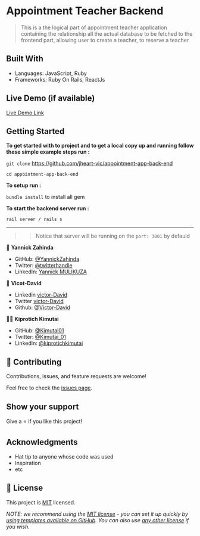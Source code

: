 # Appointment Teacher Backend

> This is a the logical part of appointment teacher application containing the relationship all the actual database to be fetched to the frontend part, allowing user to create a teacher, to reserve a teacher


## Built With

- Languages: JavaScript, Ruby
- Frameworks: Ruby On Rails, ReactJs

## Live Demo (if available)

[Live Demo Link](https://livedemo.com)


## Getting Started

**To get started with to project and to get a local copy up and running follow these simple example steps run :**

```git clone``` https://github.com/jheart-vic/appointment-app-back-end 


```cd appointment-app-back-end```

**To setup run :**

```bundle install``` to install all gem

**To start the backend server run :**

```rail server / rails s```
***

>>Notice that server will be running on the ``port: 3001`` by defauld



👤 **Yannick Zahinda**

- GitHub: [@YannickZahinda](https://github.com/YannickZahinda/)
- Twitter: [@twitterhandle](https://twitter.com/twitterhandle)
- LinkedIn: [Yannick MULIKUZA](https://www.linkedin.com/in/yannickmulikuza/)

👤 **Vicot-David**

- Linkedin [victor-David](linkedin.com/in/victor-chiemerie-302a97230)
- Twitter [victor-David](https://twitter.com/Vickychicto)
- Github: [@Victor-David](https://github.com/jheart-vic)

👤👤 **Kiprotich Kimutai**

- GitHub: [@Kimutai01](https://github.com/Kimutai01)
- Twitter: [@Kimutai_01](https://twitter.com/Kimutai_01?s=09)
- LinkedIn: [@kiprotichkimutai](https://www.linkedin.com/m/in/kimutai-kiprotich-1b5045216)

## 🤝 Contributing

Contributions, issues, and feature requests are welcome!

Feel free to check the [issues page](../../issues/).

## Show your support

Give a ⭐️ if you like this project!

## Acknowledgments

- Hat tip to anyone whose code was used
- Inspiration
- etc

## 📝 License

This project is [MIT](./LICENSE) licensed.

_NOTE: we recommend using the [MIT license](https://choosealicense.com/licenses/mit/) - you can set it up quickly by [using templates available on GitHub](https://docs.github.com/en/communities/setting-up-your-project-for-healthy-contributions/adding-a-license-to-a-repository). You can also use [any other license](https://choosealicense.com/licenses/) if you wish._

